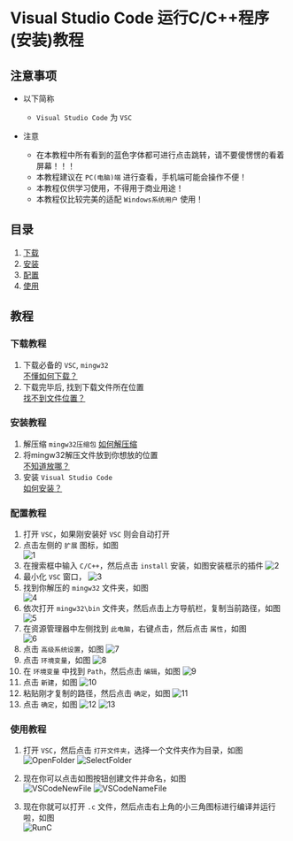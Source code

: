 # Visual Studio Code 运行C/C++程序 (安装)教程

## 注意事项

* 以下简称
  * `Visual Studio Code` 为 `VSC`

* 注意
  * 在本教程中所有看到的蓝色字体都可进行点击跳转，请不要傻愣愣的看着屏幕！！！
  * 本教程建议在 `PC(电脑)端` 进行查看，手机端可能会操作不便！
  * 本教程仅供学习使用，不得用于商业用途！
  * 本教程仅比较完美的适配 `Windows系统用户` 使用！

## 目录

1. [下载](#下载教程)
2. [安装](#安装教程)
3. [配置](#配置教程)
4. [使用](#使用教程)

## 教程

### 下载教程

1. 下载必备的 `VSC`, `mingw32`  
    [不懂如何下载？](./Download.MD)
2. 下载完毕后, 找到下载文件所在位置  
    [找不到文件位置？](./Download.MD/#文件位置)

### 安装教程

1. 解压缩 `mingw32压缩包`
    [如何解压缩](./Unzip.MD)
2. 将mingw32解压文件放到你想放的位置  
    [不知道放哪？](./Hopeless.MD)  
3. 安装 `Visual Studio Code`  
    [如何安装？](./Install.MD)

### 配置教程

1. 打开 `VSC`，如果刚安装好 `VSC` 则会自动打开
2. 点击左侧的 `扩展` 图标，如图  
    ![1](./images/VSCodeConfig/1.png)
3. 在搜索框中输入 `C/C++`，然后点击 `install` 安装，如图安装框示的插件
    ![2](./images/VSCodeConfig/2.png)
4. 最小化 `VSC` 窗口，
    ![3](./images/VSCodeConfig/3.png)
5. 找到你解压的 `mingw32` 文件夹，如图  
    ![4](./images/VSCodeConfig/4.png)
6. 依次打开 `mingw32\bin` 文件夹，然后点击上方导航栏，复制当前路径，如图  
    ![5](./images/VSCodeConfig/5.png)
7. 在资源管理器中左侧找到 `此电脑`，右键点击，然后点击 `属性`，如图  
    ![6](./images/VSCodeConfig/6.png)
8. 点击 `高级系统设置`，如图
    ![7](./images/VSCodeConfig/7.png)
9. 点击 `环境变量`，如图
    ![8](./images/VSCodeConfig/8.png)
10. 在 `环境变量` 中找到 `Path`，然后点击 `编辑`，如图
    ![9](./images/VSCodeConfig/9.png)
11. 点击 `新建`，如图
    ![10](./images/VSCodeConfig/10.png)
12. 粘贴刚才复制的路径，然后点击 `确定`，如图
    ![11](./images/VSCodeConfig/11.png)
13. 点击 `确定`，如图
    ![12](./images/VSCodeConfig/12.png)
    ![13](./images/VSCodeConfig/13.png)

### 使用教程

1. 打开 `VSC`，然后点击 `打开文件夹`，选择一个文件夹作为目录，如图  
    ![OpenFolder](./images/OpenFolder.png)
    ![SelectFolder](./images/SelectFolder.png)

2. 现在你可以点击如图按钮创建文件并命名，如图  
    ![VSCodeNewFile](./images/VSCodeNewFile.png)
    ![VSCodeNameFile](./images/VSCodeNameFile.png)

3. 现在你就可以打开 `.c` 文件，然后点击右上角的小三角图标进行编译并运行啦，如图  
    ![RunC](./images/RunC.png)
